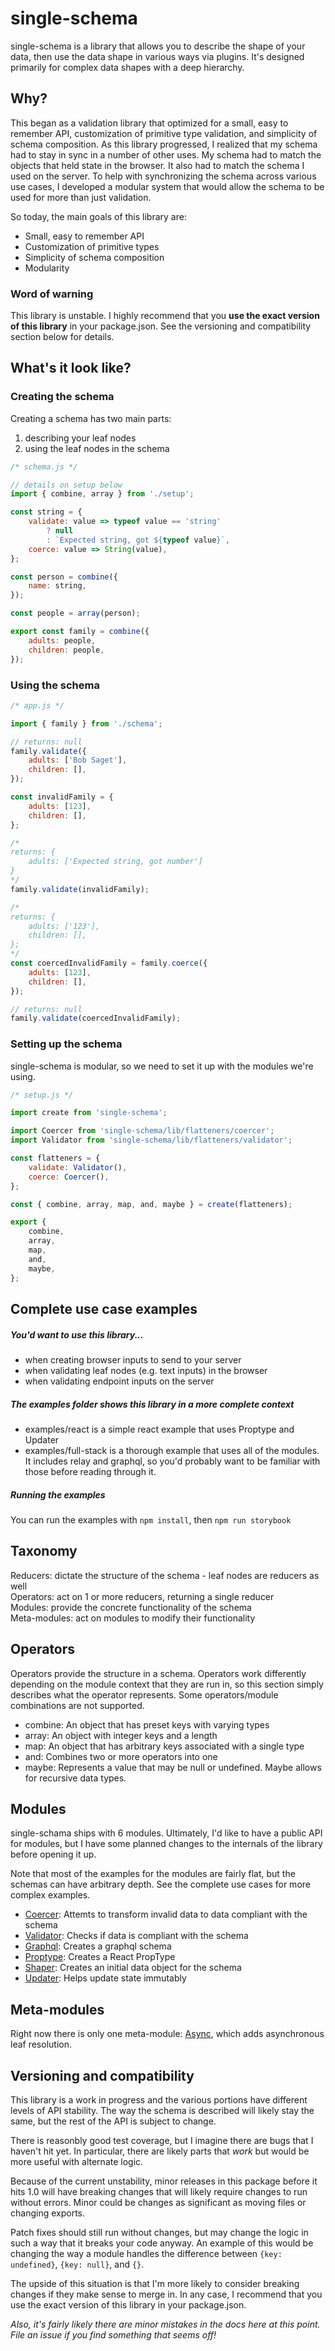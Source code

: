 # single-schema

single-schema is a library that allows you to describe the shape of your data, then use the data shape in various ways via plugins. It's designed primarily for complex data shapes with a deep hierarchy.

## Why?

This began as a validation library that optimized for a small, easy to remember API, customization of primitive type validation, and simplicity of schema composition. As this library progressed, I realized that my schema had to stay in sync in a number of other uses. My schema had to match the objects that held state in the browser. It also had to match the schema I used on the server. To help with synchronizing the schema across various use cases, I developed a modular system that would allow the schema to be used for more than just validation.

So today, the main goals of this library are:  

* Small, easy to remember API
* Customization of primitive types
* Simplicity of schema composition
* Modularity

### Word of warning
This library is unstable. I highly recommend that you **use the exact version of this library** in your package.json. See the versioning and compatibility section below for details.

## What's it look like?

### Creating the schema

Creating a schema has two main parts:  
1. describing your leaf nodes  
2. using the leaf nodes in the schema

```javascript
/* schema.js */

// details on setup below
import { combine, array } from './setup';

const string = {
	validate: value => typeof value == 'string'
		? null
		: `Expected string, got ${typeof value}`,
	coerce: value => String(value),
};

const person = combine({
	name: string,
});

const people = array(person);

export const family = combine({
	adults: people,
	children: people,
});
```

### Using the schema
 
```javascript
/* app.js */

import { family } from './schema';

// returns: null
family.validate({
	adults: ['Bob Saget'],
	children: [],
}); 

const invalidFamily = {
	adults: [123],
	children: [],
};

/*
returns: { 
	adults: ['Expected string, got number'] 
}
*/
family.validate(invalidFamily);

/* 
returns: {
	adults: ['123'],
	children: [],
};
*/
const coercedInvalidFamily = family.coerce({
	adults: [123],
	children: [],
}); 

// returns: null
family.validate(coercedInvalidFamily);
```

### Setting up the schema

single-schema is modular, so we need to set it up with the modules we're using. 

```javascript
/* setup.js */

import create from 'single-schema';

import Coercer from 'single-schema/lib/flatteners/coercer';
import Validator from 'single-schema/lib/flatteners/validator';

const flatteners = {
	validate: Validator(),
	coerce: Coercer(),
};

const { combine, array, map, and, maybe } = create(flatteners);

export {
	combine,
	array, 
	map, 
	and, 
	maybe,
};
```

## Complete use case examples

##### You'd want to use this library...
* when creating browser inputs to send to your server
* when validating leaf nodes (e.g. text inputs) in the browser
* when validating endpoint inputs on the server

##### The examples folder shows this library in a more complete context
* examples/react is a simple react example that uses Proptype and Updater
* examples/full-stack is a thorough example that uses all of the modules. It includes relay and graphql, so you'd probably want to be familiar with those before reading through it.

##### Running the examples
You can run the examples with ``npm install``, then ``npm run storybook``

## Taxonomy
Reducers: dictate the structure of the schema - leaf nodes are reducers as well  
Operators: act on 1 or more reducers, returning a single reducer  
Modules: provide the concrete functionality of the schema  
Meta-modules: act on modules to modify their functionality

## Operators
Operators provide the structure in a schema. Operators work differently depending on the module context that they are run in, so this section simply describes what the operator represents. Some operators/module combinations are not supported.

* combine: An object that has preset keys with varying types
* array: An object with integer keys and a length
* map: An object that has arbitrary keys associated with a single type
* and: Combines two or more operators into one
* maybe: Represents a value that may be null or undefined. Maybe allows for recursive data types.

## Modules

single-schama ships with 6 modules. Ultimately, I'd like to have a public API for modules, but I have some planned changes to the internals of the library before opening it up.

Note that most of the examples for the modules are fairly flat, but the schemas can have arbitrary depth. See the complete use cases for more complex examples.

* [Coercer](src/flatteners/coercer/README.md): Attemts to transform invalid data to data compliant with the schema
* [Validator](src/flatteners/validator/README.md): Checks if data is compliant with the schema
* [Graphql](src/flatteners/graphql/README.md): Creates a graphql schema
* [Proptype](src/flatteners/proptype/README.md): Creates a React PropType
* [Shaper](src/flatteners/shaper/README.md): Creates an initial data object for the schema
* [Updater](src/flatteners/updater/README.md): Helps update state immutably

## Meta-modules

Right now there is only one meta-module: [Async](src/metaFlatteners/async/README.md), which adds asynchronous leaf resolution.

## Versioning and compatibility
This library is a work in progress and the various portions have different levels of API stability. The way the schema is described will likely stay the same, but the rest of the API is subject to change.

There is reasonbly good test coverage, but I imagine there are bugs that I haven't hit yet. In particular, there are likely parts that *work* but would be more useful with alternate logic.

Because of the current unstability, minor releases in this package before it hits 1.0 will have breaking changes that will likely require changes to run without errors. Minor could be changes as significant as moving files or changing exports.

Patch fixes should still run without changes, but may change the logic in such a way that it breaks your code anyway. An example of this would be changing the way a module handles the difference between ``{key: undefined}``, ``{key: null}``, and ``{}``.

The upside of this situation is that I'm more likely to consider breaking changes if they make sense to merge in. In any case, I recommend that you use the exact version of this library in your package.json.

*Also, it's fairly likely there are minor mistakes in the docs here at this point. File an issue if you find something that seems off!*